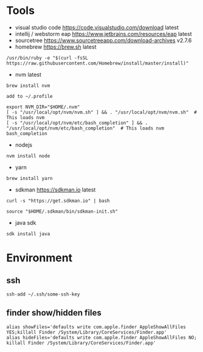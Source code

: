 # Tools
- visual studio code https://code.visualstudio.com/download latest
- intellij / webstorm eap https://www.jetbrains.com/resources/eap latest
- sourcetree https://www.sourcetreeapp.com/download-archives v2.7.6
- homebrew https://brew.sh latest
```
/usr/bin/ruby -e "$(curl -fsSL https://raw.githubusercontent.com/Homebrew/install/master/install)"
```
- nvm latest
```
brew install nvm

add to ~/.profile

export NVM_DIR="$HOME/.nvm"
[ -s "/usr/local/opt/nvm/nvm.sh" ] && . "/usr/local/opt/nvm/nvm.sh"  # This loads nvm
[ -s "/usr/local/opt/nvm/etc/bash_completion" ] && . "/usr/local/opt/nvm/etc/bash_completion"  # This loads nvm bash_completion
```
- nodejs
```
nvm install node
```
- yarn
```
brew install yarn
``` 
- sdkman https://sdkman.io latest
```
curl -s "https://get.sdkman.io" | bash

source "$HOME/.sdkman/bin/sdkman-init.sh"
```
- java sdk
```
sdk install java
```

# Environment
## ssh
```
ssh-add ~/.ssh/some-ssh-key
```
## finder show/hidden files
```
alias showFiles='defaults write com.apple.finder AppleShowAllFiles YES;killall Finder /System/Library/CoreServices/Finder.app'
alias hideFiles='defaults write com.apple.finder AppleShowAllFiles NO; killall Finder /System/Library/CoreServices/Finder.app'
```
